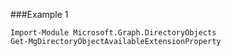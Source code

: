 ###Example 1
```
Import-Module Microsoft.Graph.DirectoryObjects
Get-MgDirectoryObjectAvailableExtensionProperty
```

